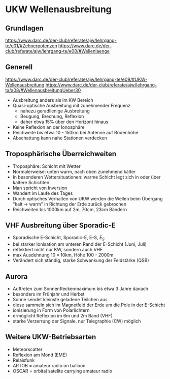 # UKW Wellenausbreitung

## Grundlagen

https://www.darc.de/der-club/referate/ajw/lehrgang-te/e01/#Zehnerpotenzen
https://www.darc.de/der-club/referate/ajw/lehrgang-te/e08/#Wellenlaenge

## Generell

https://www.darc.de/der-club/referate/ajw/lehrgang-te/e09/#UKW-Wellenausbreitung
https://www.darc.de/der-club/referate/ajw/lehrgang-ta/a08/#WellenausbreitungUeber30

- Ausbreitung anders als im KW Bereich
- Quasi-optische Ausbreitung mit zunehmender Frequenz
  - nahezu geradlienige Ausbreitung
  - Beugung, Brechung, Reflexion
  - daher etwa 15% über den Horizont hinaus
- Keine Reflexion an der Ionosphäre
- Reichweite bis etwa 10 - 150km bei Antenne auf Bodenhöhe
- Abschattung kann nahe Stationen verdecken

## Troposphärische Überreichweiten

- Troposphäre: Schicht mit Wetter
- Normalerweise: unten warm, nach oben zunehmend kälter
- In besonderen Wettersituationen: warme Schicht legt sich in oder über kältere Schichten
- Man spricht von Inversion
- Wandert im Laufe des Tages
- Durch optisches Verhalten von UKW werden die Wellen beim Übergang "kalt &rarr; warm" in Richtung der Erde zurück gebrochen
- Reichweiten bis 1000km auf 2m, 70cm, 23cm Bändern

## VHF Ausbreitung über Sporadic-E

- Sporadische E-Schicht, Sporadic-E, E-S, $E_S$
- bei starker Ionisation am unteren Rand der E-Schicht (Juni, Juli)
- reflektiert nicht nur KW, sondern auch VHF
- max Ausdehnung $10 \times 10$km, Höhe 100 - 2000m
- Verändert sich ständig, starke Schwankung der Feldstärke (QSB)

## Aurora

- Auftreten zum Sonnenfleckenmaximum bis etwa 3 Jahre danach
- besonders im Frühjahr und Herbst
- Sonne sendet kleinste geladene Teilchen aus
- diese sammeln sich im Magnetfeld der Erde um die Pole in der E-Schicht
- ionisierung in Form von Polarlichtern
- ermöglicht Reflexion im 6m und 2m Band (VHF)
- starke Verzerrung der Signale, nur Telegraphie (CW) möglich

## Weitere UKW-Betriebsarten
* Meteorscatter
* Reflexion am Mond (EME)
* Relaisfunk
* ARTOB = amateur radio on balloon
* OSCAR = orbital satelite carrying amateur radio